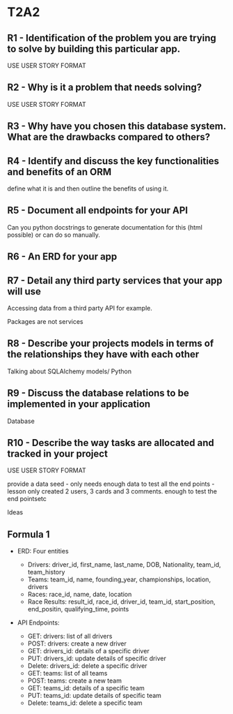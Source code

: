 #  T2A2

## R1 - Identification of the problem you are trying to solve by building this particular app.

USE USER STORY FORMAT
## R2 - Why is it a problem that needs solving?

USE USER STORY FORMAT
## R3 - Why have you chosen this database system. What are the drawbacks compared to others?

## R4 - Identify and discuss the key functionalities and benefits of an ORM

define what it is and then outline the benefits of using it. 

## R5 - Document all endpoints for your API

Can you python docstrings to generate documentation for this (html possible) or can do so manually. 


## R6 - An ERD for your app

## R7 - Detail any third party services that your app will use

Accessing data from a third party API for example. 

Packages are not services

## R8 - Describe your projects models in terms of the relationships they have with each other

Talking about SQLAlchemy models/ Python
## R9 - Discuss the database relations to be implemented in your application

Database

## R10 - Describe the way tasks are allocated and tracked in your project


USE USER STORY FORMAT

provide a data seed - only needs enough data to test all the end points - lesson only created 2 users, 3 cards and 3 comments. enough to test the end pointsetc



Ideas

## Formula 1

- ERD: Four entities
  - Drivers: driver_id, first_name, last_name, DOB, Nationality, team_id, team_history
  - Teams: team_id, name, founding_year, championships, location, drivers
  - Races: race_id, name, date, location
  - Race Results: result_id, race_id, driver_id, team_id, start_position, end_positin, qualifying_time, points

- API Endpoints: 
  - GET: drivers: list of all drivers
  - POST: drivers: create a new driver
  - GET: drivers_id: details of a specific driver
  - PUT: drivers_id: update details of specific driver
  - Delete: drivers_id: delete a specific driver
  - GET: teams: list of all teams
  - POST: teams: create a new team
  - GET: teams_id: details of a specific team
  - PUT: teams_id: update details of specific team
  - Delete: teams_id: delete a specific team


